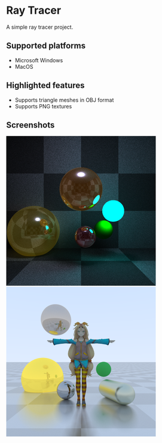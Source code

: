 # Ray Tracer
A simple ray tracer project.

## Supported platforms
- Microsoft Windows
- MacOS 

## Highlighted features
- Supports triangle meshes in OBJ format
- Supports PNG textures

## Screenshots
<p float="left">
  <img src="/screenshot0.png" width="400">
  <img src="/screenshot1.png" width="400">
</p>

